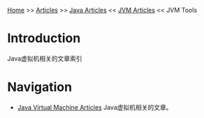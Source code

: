 [Home](../../../../index.md) >> [Articles](../../../index.md) >> [Java Articles](../../index.md) << [JVM Articles](../index.md) << JVM Tools

# Introduction

Java虚拟机相关的文章索引

# Navigation

- [Java Virtual Machine Articles](jvm/index.md)
    Java虚拟机相关的文章。
    


